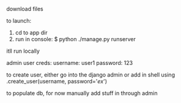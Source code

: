 download files

to launch:
1. cd to app dir
2. run in console: $ python ./manage.py runserver

itll run locally

admin user creds:
username: user1 password: 123

to create user, either go into the django admin or add in shell using .create_user(username, password='_ex_')


to populate db, for now manually add stuff in through admin 
